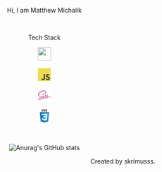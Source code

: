 <p align="center">Hi, I am Matthew Michalik</p>
<br>
<p align="center">Tech Stack</p>
<p align="center"> <img src="https://angular.io/assets/images/logos/angular/angular.svg" width="30" height="30"/></p>
<p align="center"> <img src="https://raw.githubusercontent.com/devicons/devicon/master/icons/javascript/javascript-original.svg" width="30" height="30"/> </p>
<p align="center"> <img src="https://raw.githubusercontent.com/devicons/devicon/master/icons/sass/sass-original.svg" width="30" height="30"/> </p>
<p align="center"> <img src="https://raw.githubusercontent.com/devicons/devicon/master/icons/css3/css3-original-wordmark.svg" width="30" height="30"/> </p>

<br>
<div align="center">
  
![Anurag's GitHub stats](https://github-readme-stats.vercel.app/api?username=skrimusss&show_icons=true&theme=synthwave)
  
</div>

<p align="right"> Created by skrimusss. </p>
